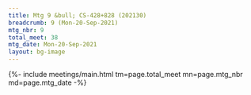 ```yaml
---
title: Mtg 9 &bull; CS-428+828 (202130)
breadcrumb: 9 (Mon-20-Sep-2021)
mtg_nbr: 9
total_meet: 38
mtg_date: Mon-20-Sep-2021
layout: bg-image
---
```


{%- include meetings/main.html
    tm=page.total_meet
    mn=page.mtg_nbr
    md=page.mtg_date
-%}
